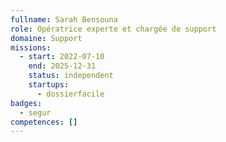 ```yaml
---
fullname: Sarah Bensouna
role: Opératrice experte et chargée de support
domaine: Support
missions:
  - start: 2022-07-10
    end: 2025-12-31
    status: independent
    startups:
      - dossierfacile
badges:
  - segur
competences: []
---
```


